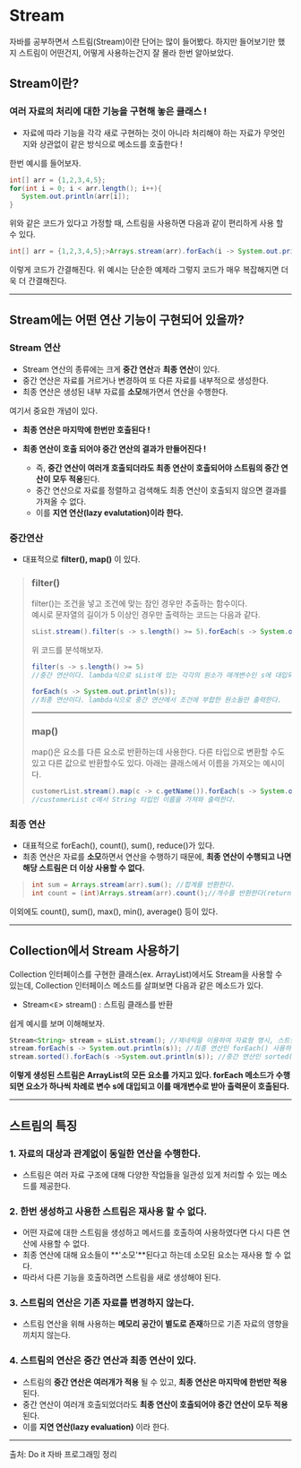 # Stream

자바를 공부하면서 스트림(Stream)이란 단어는 많이 들어봤다. 하지만 들어보기만 했지 스트림이 어떤건지, 어떻게 사용하는건지 잘 몰라 한번 알아보았다.

## **Stream이란?**
 ### **여러 자료의 처리에 대한 기능을 구현해 놓은 클래스 !**
   - 자료에 따라 기능을 각각 새로 구현하는 것이 아니라 처리해야 하는 자료가 무엇인지와 상관없이 같은 방식으로 메소드를 호출한다 !
   
한번 예시를 들어보자.
  
 ```java
 int[] arr = {1,2,3,4,5};
 for(int i = 0; i < arr.length(); i++){
    System.out.println(arr[i]);    
}
```

위와 같은 코드가 있다고 가정할 때, 스트림을 사용하면 다음과 같이 편리하게 사용 할 수 있다.

```java
int[] arr = {1,2,3,4,5};>Arrays.stream(arr).forEach(i -> System.out.println(i));
```

이렇게 코드가 간결해진다. 위 예시는 단순한 예제라 그렇지 코드가 매우 복잡해지면 더욱 더 간결해진다.

- - -
## **Stream에는 어떤 연산 기능이 구현되어 있을까?**
### **Stream 연산**
- Stream 연산의 종류에는 크게 **중간 연산**과 **최종 연산**이 있다.
- 중간 연산은 자료를 거르거나 변경하여 또 다른 자료를 내부적으로 생성한다.
- 최종 연산은 생성된 내부 자료를 **소모**해가면서 연산을 수행한다.

여기서 중요한 개념이 있다.

- **최종 연산은 마지막에 한번만 호출된다 !**

- **최종 연산이 호출 되어야 중간 연산의 결과가 만들어진다 !**
    - 즉, **중간 연산이 여러개 호출되더라도 최종 연산이 호출되어야 스트림의 중간 연산이 모두 적용**된다.
    - 중간 연산으로 자료를 정렬하고 검색해도 최종 연산이 호출되지 않으면 결과를 가져올 수 없다.
    - 이를 **지연 연산(lazy evalutation)이라 한다.**

### **중간연산**
- 대표적으로 **filter(), map()** 이 있다.
>### filter()
> filter()는 조건을 넣고 조건에 맞는 참인 경우만 추출하는 함수이다.     
> 예시로 문자열의 길이가 5 이상인 경우만 출력하는 코드는 다음과 같다.
>```java
>sList.stream().filter(s -> s.length() >= 5).forEach(s -> System.out.println(s));
>```
>위 코드를 분석해보자.
>```java
>filter(s -> s.length() >= 5) 
>//중간 연산이다. lambda식으로 sList에 있는 각각의 원소가 매개변수인 s에 대입되고, 이를 조건식에 부합하는 원소만 반환한다.
>```
> ```java
>forEach(s -> System.out.println(s));
>//최종 연산이다. lambda식으로 중간 연산에서 조건에 부합한 원소들만 출력한다.
>```
> - - -
>### map()
>map()은 요소를 다른 요소로 반환하는데 사용한다. 다른 타입으로 변환할 수도 있고 다른 값으로 반환할수도 있다.
>아래는 클래스에서 이름을 가져오는 예시이다.
>```java
>customerList.stream().map(c -> c.getName()).forEach(s -> System.out.printlnt(s));
>//customerList c에서 String 타입인 이름을 가져와 출력한다.

### **최종 연산**
- 대표적으로 forEach(), count(), sum(), reduce()가 있다.
- 최종 연산은 자료를 **소모**하면서 연산을 수행하기 때문에, **최종 연산이 수행되고 나면 해당 스트림은 더 이상 사용할 수 없다.**
>```java
>int sum = Arrays.stream(arr).sum(); //합계를 반환한다.
>int count = (int)Arrays.stream(arr).count();//개수를 반환한다(return type이 long이므로 int로 형변환)
>```
이외에도 count(), sum(), max(), min(), average() 등이 있다.

- - - 
## **Collection에서 Stream 사용하기**
Collection 인터페이스를 구현한 클래스(ex. ArrayList)에서도 Stream을 사용할 수 있는데, Collection 인터페이스 메소드를 살펴보면 다음과 같은 메소드가 있다.
- Stream<`E`> stream() : 스트림 클래스를 반환

쉽게 예시를 보며 이해해보자.
```java
Stream<String> stream = sList.stream(); //제네릭을 이용하여 자료형 명시, 스트림 새로 생성
stream.forEach(s -> System.out.println(s)); //최종 연산인 forEach() 사용하여 출력
stream.sorted().forEach(s ->System.out.println(s)); //중간 연산인 sorted()에 의해 정렬되고, 이를 최종 연산인 forEach()로 출력
```
**이렇게 생성된 스트림은 ArrayList의 모든 요소를 가지고 있다. forEach 메소드가 수행되면 요소가 하나씩 차례로 변수 s에 대입되고 이를 매개변수로 받아 출력문이 호출된다.**

- - - 
## **스트림의 특징**
### **1. 자료의 대상과 관계없이 동일한 연산을 수행한다.**
- 스트림은 여러 자료 구조에 대해 다양한 작업들을 일관성 있게 처리할 수 있는 메소드를 제공한다.
### **2. 한번 생성하고 사용한 스트림은 재사용 할 수 없다.**
- 어떤 자료에 대한 스트림을 생성하고 메서드를 호출하여 사용하였다면 다시 다른 연산에 사용할 수 없다.
- 최종 연산에 대해 요소들이 **'소모'**된다고 하는데 소모된 요소는 재사용 할 수 없다.
- 따라서 다른 기능을 호출하려면 스트림을 새로 생성해야 된다.
### **3. 스트림의 연산은 기존 자료를 변경하지 않는다.**
- 스트림 연산을 위해 사용하는 **메모리 공간이 별도로 존재**하므로 기존 자료의 영향을 끼치지 않는다.
### **4. 스트림의 연산은 중간 연산과 최종 연산이 있다.**
- 스트림의 **중간 연산은 여러개가 적용** 될 수 있고, **최종 연산은 마지막에 한번만 적용**된다.
- 중간 연산이 여러개 호출되었더라도 **최종 연산이 호출되어야 중간 연산이 모두 적용**된다.
- 이를 **지연 연산(lazy evaluation)** 이라 한다.
- - - 
출처: Do it 자바 프로그래밍 정리
